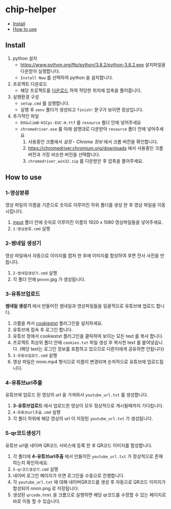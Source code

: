 # chip-helper

- [Install](#Install)
- [How to use](#how-to-use)



## Install

1. python 설치  
    - https://www.python.org/ftp/python/3.8.2/python-3.8.2.exe 설치파일을 다운받아 실행합니다.  
    - `Install Now` 를 선택하여 python 을 설치합니다.
2. 프로젝트 다운로드
    - 해당 프로젝트를 [다운로드](https://github.com/2minchul/chip-helper/archive/master.zip) 하여 적당한 위치에 압축을 풀어줍니다.
3. 실행환경 구성
    - `setup.cmd` 를 실행합니다.
    - 실행 후 `venv` 폴더가 생성되고 `finish!` 문구가 보이면 정상입니다.
4. 추가적인 파일
    - `DXGulimB-KSCpc-EUC-H.ttf` 를 `resource` 폴더 안에 넣어주세요
    - `chromedriver.exe` 를 아래 설명대로 다운받아 `resource` 폴더 안에 넣어주세요
        1. 사용중인 크롬에서 *설정* - *Chrome 정보* 에서 크롬 버전을 확인합니다.
        2. https://chromedriver.chromium.org/downloads 에서 사용중인 크롬 버전과 가장 비슷한 버전을 선택합니다.
        3. `chromedriver_win32.zip` 를 다운받은 후 압축을 풀어주세요.

## How to use

### 1-영상분류

영상 파일의 이름을 기준으로 숫자로 이루어진 하위 폴더를 생성 한 후 영상 파일을 이동시킵니다.

1. [input](https://github.com/2minchul/chip-helper/tree/master/input) 폴더 안에 숫자로 이루어진 이름의 1920 x 1080 영상파일들을 넣어주세요.
2. `1-영상분류.cmd` 실행

### 2-썸네일 생성기

영상 파일에서 자동으로 이미지를 캡처 한 후에 이미지를 합성하여 후면 전사 사진을 만듭니다.

1. `2-썸네일생성기.cmd` 실행
2. 각 폴더 안에 p`nnnn`.jpg 가 생성됩니다.

### 3-유튜브업로드

**썸네일 생성기** 에서 만들어진 썸네일과 영상파일들을 일괄적으로 유튜브에 업로드 합니다.

1. 크롬을 켜서 [cookiestxt](https://chrome.google.com/webstore/detail/cookiestxt/njabckikapfpffapmjgojcnbfjonfjfg) 플러그인을 설치하세요.
2. 유튜브에 접속 후 로그인 합니다.
3. 유튜브 창에서 cookiestxt 플러그인을 클릭하여 보이는 모든 text 를 복사 합니다.
4. 프로젝트 최상위 폴더 안에 `cookies.txt` 파일 생성 후 복사한 text 를 붙여넣습니다. (해당 text는 로그인 정보를 포함하고 있으므로 다른이에게 공유하면 안됩니다)
5. `3-유튜브업로드.cmd` 실행
6. 영상 파일은 *nnnn*.mp4 형식으로 이름이 변경되며 순차적으로 유튜브에 업로드됩니다.

### 4-유튜브url추출

유튜브에 업로드 된 영상의 url 을 가져와서 `youtube_url.txt` 를 생성합니다.

1. **3-유튜브업로드** 에서 업로드한 영상이 모두 정상적으로 게시될때까지 기다립니다.
2. `4-유튜브url추출.cmd` 실행
3. 각 폴더 하위에 해당 영상의 url 이 저장된 `youtube_url.txt` 가 생성됩니다.

### 5-qr코드생성기

유튜브 url을 네이버 QR코드 서비스에 등록 한 후 QR코드 이미지를 합성합니다.

1. 각 폴더에 **4-유튜브url추출** 에서 만들어진 `youtube_url.txt` 가 정상적으로 존재하는지 확인하세요.
2. `5-qr코드생성기.cmd` 실행
3. 네이버 로그인 페이지가 뜨면 로그인을 수동으로 진행합니다.
4. 각 `youtube_url.txt` 에 대해 네이버QR코드를 생성 후 자동으로 QR코드 이미지가 합성되어 *nnnn*.png 로 저장됩니다.
5. 생성된 `qrcode.html` 을 크롬으로 실행하면 해당 qr코드를 수정할 수 있는 페이지로 바로 이동 할 수 있습니다.
